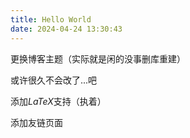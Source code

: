 ```yaml
---
title: Hello World
date: 2024-04-24 13:30:43
---
```


更换博客主题（实际就是闲的没事删库重建）

<!--more-->

或许很久不会改了...吧

添加$LaTeX$支持（执着）

添加友链页面

